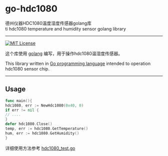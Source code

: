 # go-hdc1080

德州仪器HDC1080温度湿度传感器golang库  
ti hdc1080 temperature and humidity sensor golang library


----------------------------
[![MIT License](http://img.shields.io/badge/License-MIT-yellow.svg)](./LICENSE)

这个库使用 [golang](https://golang.org/) 编写，用于操作hdc1080温湿度传感器。

This library written in [Go programming language](https://golang.org/) intended to operation hdc1080 sensor chip.

-------------------

## Usage

```go
func main(){
hdc1080, err := NewHdc1080(0x40, 0)
if err != nil {
// ....
}
defer hdc1080.Close()
temp, err := hdc1080.GetTemperature()
hum, err := hdc1080.GetHumidity()
}
```

详细使用方法参考 [hdc1080_test.go](./hdc1080_test.go)  




